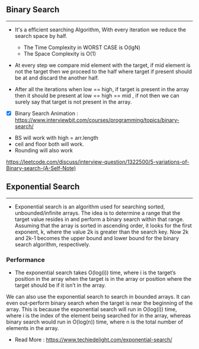 ##                              Binary Search 
-------------------------------------------------------------------------------------------------------
- It's a efficient searching Algorithm, With every iteration we reduce the search space by half.
    - The Time Complexity in WORST CASE is O(lgN)
    - The Space Complexity is O(1)

- At every step we compare mid element with the target, if mid element is not the target then we proceed to the half where target if present should be at and discard the another half.

- After all the iterations when low == high, if target is present in the array then it should be present at low == high == mid , if not then we can surely say that target is not present in the array.

- [x] Binary Search Animation : https://www.interviewbit.com/courses/programming/topics/binary-search/

- BS will work with high = arr.length
- ceil and floor both will work. 
- Rounding will also work 

https://leetcode.com/discuss/interview-question/1322500/5-variations-of-Binary-search-(A-Self-Note) 



##                                        Exponential Search 
-------------------------------------------------------------------------------------------------------
-   Exponential search is an algorithm used for searching sorted, unbounded/infinite arrays. The idea is to determine a range that the target value resides in and perform a binary search within that range. Assuming that the array is sorted in ascending order, it looks for the first exponent, k, where the value 2k is greater than the search key. Now 2k and 2k-1 becomes the upper bound and lower bound for the binary search algorithm, respectively.

###    Performance
-   The exponential search takes O(log(i)) time, where i is the target’s position in the array when the target is in the array or position where the target should be if it isn’t in the array.

We can also use the exponential search to search in bounded arrays. It can even out-perform binary search when the target is near the beginning of the array. This is because the exponential search will run in O(log(i)) time, where i is the index of the element being searched for in the array, whereas binary search would run in O(log(n)) time, where n is the total number of elements in the array.

- Read More : https://www.techiedelight.com/exponential-search/ 
